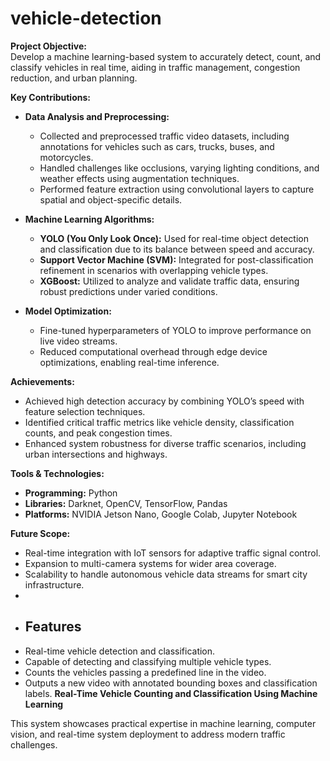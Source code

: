 # vehicle-detection


**Project Objective:**  
Develop a machine learning-based system to accurately detect, count, and classify vehicles in real time, aiding in traffic management, congestion reduction, and urban planning.  

**Key Contributions:**  
- **Data Analysis and Preprocessing:**  
   - Collected and preprocessed traffic video datasets, including annotations for vehicles such as cars, trucks, buses, and motorcycles.  
   - Handled challenges like occlusions, varying lighting conditions, and weather effects using augmentation techniques.  
   - Performed feature extraction using convolutional layers to capture spatial and object-specific details.  

- **Machine Learning Algorithms:**  
   - **YOLO (You Only Look Once):** Used for real-time object detection and classification due to its balance between speed and accuracy.  
   - **Support Vector Machine (SVM):** Integrated for post-classification refinement in scenarios with overlapping vehicle types.  
   - **XGBoost:** Utilized to analyze and validate traffic data, ensuring robust predictions under varied conditions.  

- **Model Optimization:**  
   - Fine-tuned hyperparameters of YOLO to improve performance on live video streams.  
   - Reduced computational overhead through edge device optimizations, enabling real-time inference.  

**Achievements:**  
- Achieved high detection accuracy by combining YOLO’s speed with feature selection techniques.  
- Identified critical traffic metrics like vehicle density, classification counts, and peak congestion times.  
- Enhanced system robustness for diverse traffic scenarios, including urban intersections and highways.  

**Tools & Technologies:**  
- **Programming:** Python  
- **Libraries:** Darknet, OpenCV, TensorFlow, Pandas  
- **Platforms:** NVIDIA Jetson Nano, Google Colab, Jupyter Notebook  

**Future Scope:**  
- Real-time integration with IoT sensors for adaptive traffic signal control.  
- Expansion to multi-camera systems for wider area coverage.  
- Scalability to handle autonomous vehicle data streams for smart city infrastructure.
- 
- ## Features
- Real-time vehicle detection and classification.
- Capable of detecting and classifying multiple vehicle types.
- Counts the vehicles passing a predefined line in the video.
- Outputs a new video with annotated bounding boxes and classification labels.
**Real-Time Vehicle Counting and Classification Using Machine Learning**  


This system showcases practical expertise in machine learning, computer vision, and real-time system deployment to address modern traffic challenges.  
